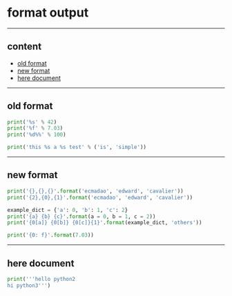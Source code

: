 # format output

---

## content

- [old format](#old-format)
- [new format](#new-format)
- [here document](#here-document)

---

## old format

```python
print('%s' % 42)
print('%f' % 7.03)
print('%d%%' % 100)

print('this %s a %s test' % ('is', 'simple'))
```

---

## new format

```python
print('{},{},{}'.format('ecmadao', 'edward', 'cavalier'))
print('{2},{0},{1}'.format('ecmadao', 'edward', 'cavalier'))

example_dict = {'a': 0, 'b': 1, 'c': 2}
print('{a} {b} {c}'.format(a = 0, b = 1, c = 2))
print('{0[a]} {0[b]} {0[c]}{1}'.format(example_dict, 'others'))

print('{0: f}'.format(7.03))
```

---

## here document

```python
print('''hello python2
hi python3''')
```
